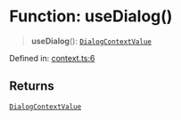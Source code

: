 # Function: useDialog()

> **useDialog**(): [`DialogContextValue`](../type-aliases/DialogContextValue.md)

Defined in: [context.ts:6](https://github.com/MOhhh-ok/react-dialog-hub/blob/d18a31551fbd1e754045e67604a3264f2e3e78f6/packages/react-dialog-hub/src/context.ts#L6)

## Returns

[`DialogContextValue`](../type-aliases/DialogContextValue.md)
